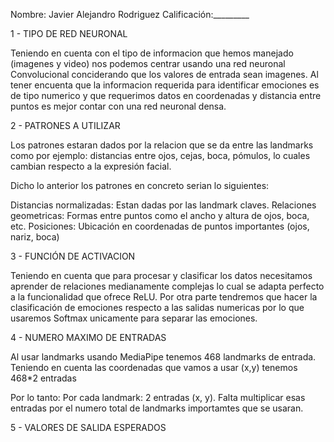 

Nombre: Javier Alejandro Rodriguez       Calificación:_________


1 - TIPO DE RED NEURONAL 

Teniendo en cuenta con el tipo de informacion que hemos manejado (imagenes y video) nos podemos
centrar usando una red neuronal Convolucional conciderando que los valores de entrada sean imagenes.
Al tener encuenta que la informacion requerida para identificar emociones es de tipo numerico y 
que requerimos datos en coordenadas y distancia entre puntos es mejor contar con una red neuronal
densa.

2 - PATRONES A UTILIZAR

Los patrones estaran dados por la relacion que se da entre las landmarks como por ejemplo:
distancias entre ojos, cejas, boca, pómulos, lo cuales cambian respecto a la expresión facial.

Dicho lo anterior los patrones en concreto serian lo siguientes: 

Distancias normalizadas: Estan dadas por las landmark claves.
Relaciones geometricas:  Formas entre puntos como el ancho y altura de ojos, boca, etc.
Posiciones:              Ubicación en coordenadas de puntos importantes (ojos, nariz, boca)

3 - FUNCIÓN DE ACTIVACION

Teniendo en cuenta que para procesar y clasificar los datos necesitamos aprender de relaciones
medianamente complejas lo cual se adapta perfecto a la funcionalidad que ofrece ReLU. Por otra 
parte tendremos que hacer la clasificación de emociones respecto a las salidas numericas por lo que 
usaremos Softmax unicamente para separar las emociones.

4 - NUMERO MAXIMO DE ENTRADAS

Al usar landmarks usando MediaPipe tenemos 468 landmarks de entrada.  
Teniendo en cuenta las coordenadas que vamos a usar (x,y) tenemos 468*2 entradas

Por lo tanto: 
Por cada landmark: 2 entradas (x, y).
Falta multiplicar esas entradas por el numero total de landmarks importamtes que se usaran.


5 - VALORES DE SALIDA ESPERADOS






